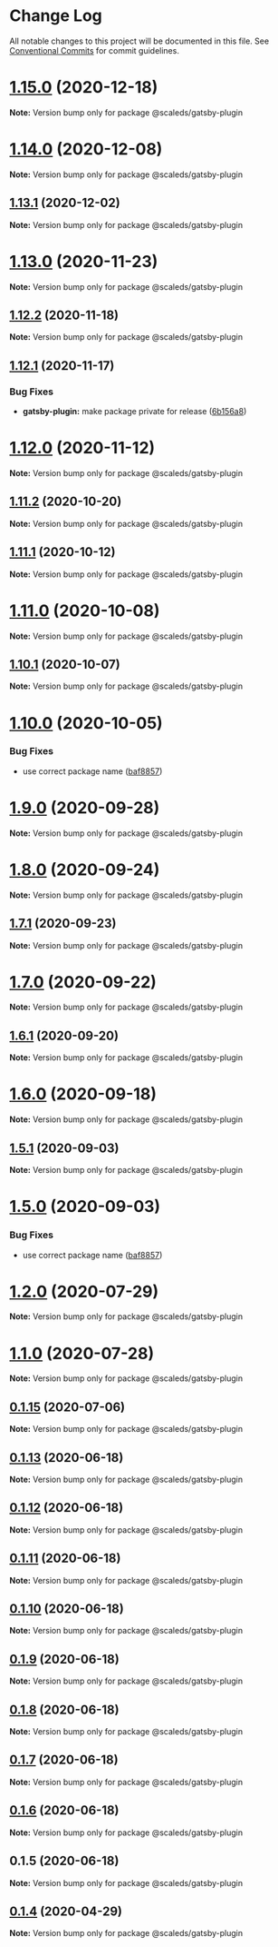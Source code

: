 # Change Log

All notable changes to this project will be documented in this file.
See [Conventional Commits](https://conventionalcommits.org) for commit guidelines.

# [1.15.0](https://gitlab.com/scale-ds/scale-telekom/compare/v1.14.0...v1.15.0) (2020-12-18)

**Note:** Version bump only for package @scaleds/gatsby-plugin





# [1.14.0](https://gitlab.com/scale-ds/scale-telekom/compare/v1.13.1...v1.14.0) (2020-12-08)

**Note:** Version bump only for package @scaleds/gatsby-plugin





## [1.13.1](https://gitlab.com/scale-ds/scale-telekom/compare/v1.13.0...v1.13.1) (2020-12-02)

**Note:** Version bump only for package @scaleds/gatsby-plugin





# [1.13.0](https://gitlab.com/scale-ds/scale-telekom/compare/v1.12.2...v1.13.0) (2020-11-23)

**Note:** Version bump only for package @scaleds/gatsby-plugin





## [1.12.2](https://gitlab.com/scale-ds/scale-telekom/compare/v1.12.1...v1.12.2) (2020-11-18)

**Note:** Version bump only for package @scaleds/gatsby-plugin





## [1.12.1](https://gitlab.com/scale-ds/scale-telekom/compare/v1.12.0...v1.12.1) (2020-11-17)


### Bug Fixes

* **gatsby-plugin:** make package private for release ([6b156a8](https://gitlab.com/scale-ds/scale-telekom/commit/6b156a8beb503b2078c844ad9c3058ff4261733a))





# [1.12.0](https://gitlab.com/scale-ds/scale-telekom/compare/v1.11.2...v1.12.0) (2020-11-12)

**Note:** Version bump only for package @scaleds/gatsby-plugin





## [1.11.2](https://gitlab.com/scale-ds/scale-telekom/compare/v1.11.1...v1.11.2) (2020-10-20)

**Note:** Version bump only for package @scaleds/gatsby-plugin





## [1.11.1](https://gitlab.com/scale-ds/scale-telekom/compare/v1.11.0...v1.11.1) (2020-10-12)

**Note:** Version bump only for package @scaleds/gatsby-plugin





# [1.11.0](https://gitlab.com/scale-ds/scale-telekom/compare/v1.10.1...v1.11.0) (2020-10-08)

**Note:** Version bump only for package @scaleds/gatsby-plugin





## [1.10.1](https://gitlab.com/scale-ds/scale-telekom/compare/v1.10.0...v1.10.1) (2020-10-07)

**Note:** Version bump only for package @scaleds/gatsby-plugin





# [1.10.0](https://gitlab.com/scale-ds/scale-telekom/compare/v1.2.0...v1.10.0) (2020-10-05)


### Bug Fixes

* use correct package name ([baf8857](https://gitlab.com/scale-ds/scale-telekom/commit/baf8857417200b324e8589c5091a324e8a8f1182))





# [1.9.0](https://gitlab.com/scale-ds/scale-telekom/compare/v1.8.0...v1.9.0) (2020-09-28)

**Note:** Version bump only for package @scaleds/gatsby-plugin





# [1.8.0](https://gitlab.com/scale-ds/scale-telekom/compare/v1.7.1...v1.8.0) (2020-09-24)

**Note:** Version bump only for package @scaleds/gatsby-plugin





## [1.7.1](https://gitlab.com/scale-ds/scale-telekom/compare/v1.7.0...v1.7.1) (2020-09-23)

**Note:** Version bump only for package @scaleds/gatsby-plugin





# [1.7.0](https://gitlab.com/scale-ds/scale-telekom/compare/v1.6.1...v1.7.0) (2020-09-22)

**Note:** Version bump only for package @scaleds/gatsby-plugin





## [1.6.1](https://gitlab.com/scale-ds/scale-telekom/compare/v1.6.0...v1.6.1) (2020-09-20)

**Note:** Version bump only for package @scaleds/gatsby-plugin





# [1.6.0](https://gitlab.com/scale-ds/scale-telekom/compare/v1.5.1...v1.6.0) (2020-09-18)

**Note:** Version bump only for package @scaleds/gatsby-plugin





## [1.5.1](https://gitlab.com/scale-ds/scale-telekom/compare/v1.5.0...v1.5.1) (2020-09-03)

**Note:** Version bump only for package @scaleds/gatsby-plugin





# [1.5.0](https://gitlab.com/scale-ds/scale-telekom/compare/v1.2.0...v1.5.0) (2020-09-03)


### Bug Fixes

* use correct package name ([baf8857](https://gitlab.com/scale-ds/scale-telekom/commit/baf8857417200b324e8589c5091a324e8a8f1182))





# [1.2.0](https://gitlab.com/scale-ds/scale-telekom/compare/v0.1.13...v1.2.0) (2020-07-29)

**Note:** Version bump only for package @scaleds/gatsby-plugin





# [1.1.0](https://gitlab.com/scale-ds/scale-telekom/compare/v0.1.13...v1.1.0) (2020-07-28)

**Note:** Version bump only for package @scaleds/gatsby-plugin





## [0.1.15](https://gitlab.com/scale-ds/scale-telekom/compare/v0.1.14...v0.1.15) (2020-07-06)

**Note:** Version bump only for package @scaleds/gatsby-plugin





## [0.1.13](https://gitlab.com/scale-ds/scale-telekom/compare/v0.1.12...v0.1.13) (2020-06-18)

**Note:** Version bump only for package @scaleds/gatsby-plugin





## [0.1.12](https://gitlab.com/scale-ds/scale-telekom/compare/v0.1.11...v0.1.12) (2020-06-18)

**Note:** Version bump only for package @scaleds/gatsby-plugin





## [0.1.11](https://gitlab.com/scale-ds/scale-telekom/compare/v0.1.10...v0.1.11) (2020-06-18)

**Note:** Version bump only for package @scaleds/gatsby-plugin





## [0.1.10](https://gitlab.com/scale-ds/scale-telekom/compare/v0.1.9...v0.1.10) (2020-06-18)

**Note:** Version bump only for package @scaleds/gatsby-plugin





## [0.1.9](https://gitlab.com/scale-ds/scale-telekom/compare/v0.1.8...v0.1.9) (2020-06-18)

**Note:** Version bump only for package @scaleds/gatsby-plugin





## [0.1.8](https://gitlab.com/scale-ds/scale-telekom/compare/v0.1.7...v0.1.8) (2020-06-18)

**Note:** Version bump only for package @scaleds/gatsby-plugin





## [0.1.7](https://gitlab.com/scale-ds/scale-telekom/compare/v0.1.6...v0.1.7) (2020-06-18)

**Note:** Version bump only for package @scaleds/gatsby-plugin





## [0.1.6](https://gitlab.com/scale-ds/scale-telekom/compare/v0.1.5...v0.1.6) (2020-06-18)

**Note:** Version bump only for package @scaleds/gatsby-plugin





## 0.1.5 (2020-06-18)

**Note:** Version bump only for package @scaleds/gatsby-plugin





## [0.1.4](https://github.com/telekom/scale/compare/v0.1.3...v0.1.4) (2020-04-29)

**Note:** Version bump only for package @scaleds/gatsby-plugin

